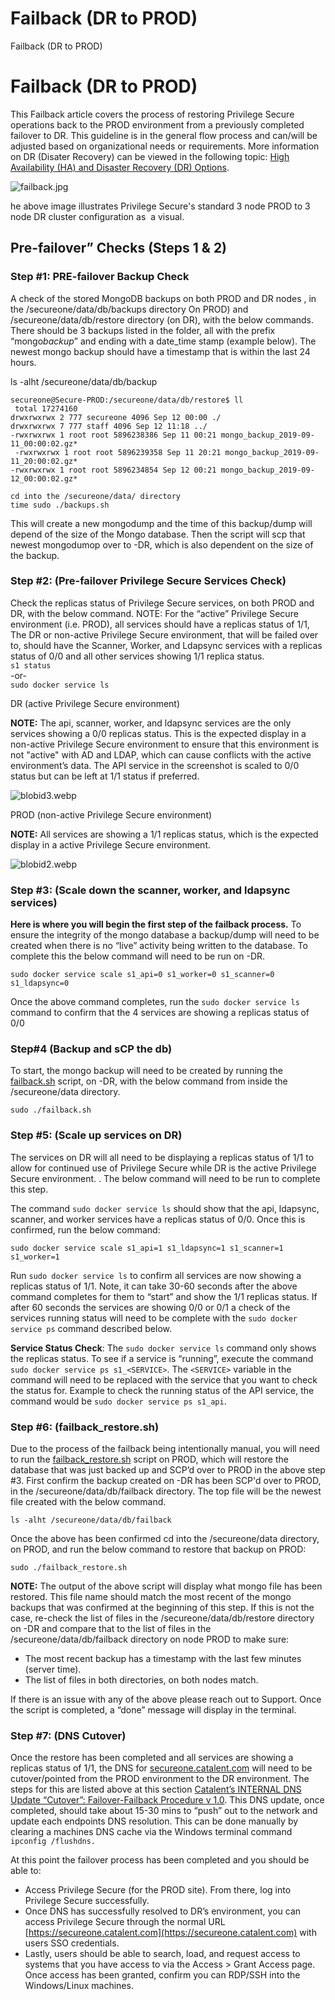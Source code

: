 # Failback (DR to PROD)

Failback (DR to PROD)

# Failback (DR to PROD)

This Failback article covers the process of restoring Privilege Secure operations back to the PROD
environment from a previously completed failover to DR. This guideline is in the general flow
process and can/will be adjusted based on organizational needs or requirements. More information on
DR (Disater Recovery) can be viewed in the following topic:
[High Availability (HA) and Disaster Recovery (DR) Options](/versioned_docs/privilegesecurefordiscovery_2.21/privilegesecure/discovery/requirements/haanddr.md).

![failback.jpg](/img/versioned_docs/privilegesecurefordiscovery_2.21/privilegesecure/discovery/admin/maintenance/1500001380942_failback_782x153.webp)

he above image illustrates Privilege Secure's standard 3 node PROD to 3 node DR cluster
configuration as  a visual.

## Pre-failover” Checks (Steps 1 & 2)

### Step #1: PRE-failover Backup Check

A check of the stored MongoDB backups on both PROD and DR nodes , in the /secureone/data/db/backups
directory On PROD) and /secureone/data/db/restore directory (on DR), with the below commands. There
should be 3 backups listed in the folder, all with the prefix “mongo*backup*” and ending with a
date_time stamp (example below). The newest mongo backup should have a timestamp that is within the
last 24 hours.

ls -alht /secureone/data/db/backup

```
secureone@Secure-PROD:/secureone/data/db/restore$ ll
 total 17274160
drwxrwxrwx 2 777 secureone 4096 Sep 12 00:00 ./
drwxrwxrwx 7 777 staff 4096 Sep 12 11:18 ../
-rwxrwxrwx 1 root root 5896238386 Sep 11 00:21 mongo_backup_2019-09-11_00:00:02.gz*
 -rwxrwxrwx 1 root root 5896239358 Sep 11 20:21 mongo_backup_2019-09-11_20:00:02.gz*
-rwxrwxrwx 1 root root 5896234854 Sep 12 00:21 mongo_backup_2019-09-12_00:00:02.gz*
```

```
cd into the /secureone/data/ directory 
time sudo ./backups.sh

```

This will create a new mongodump and the time of this backup/dump will depend of the size of the
Mongo database. Then the script will scp that newest mongodumop over to -DR, which is also dependent
on the size of the backup.

### Step #2: (Pre-failover Privilege Secure Services Check)

Check the replicas status of Privilege Secure services, on both PROD and DR, with the below command.
NOTE: For the “active” Privilege Secure environment (i.e. PROD), all services should have a replicas
status of 1/1, The DR or non-active Privilege Secure environment, that will be failed over to,
should have the Scanner, Worker, and Ldapsync services with a replicas status of 0/0 and all other
services showing 1/1 replica status.  
`s1 status`  
-or-  
`sudo docker service ls`

DR (active Privilege Secure environment)

**NOTE:** The api, scanner, worker, and ldapsync services are the only services showing a 0/0
replicas status. This is the expected display in a non-active Privilege Secure environment to ensure
that this environment is not "active" with AD and LDAP, which can cause conflicts with the active
environment’s data. The API service in the screenshot is scaled to 0/0 status but can be left at 1/1
status if preferred.

![blobid3.webp](/img/versioned_docs/privilegesecurefordiscovery_2.21/privilegesecure/discovery/admin/maintenance/1500001380942_blobid3.webp)

PROD (non-active Privilege Secure environment)

**NOTE:** All services are showing a 1/1 replicas status, which is the expected display in a active
Privilege Secure environment.

![blobid2.webp](/img/versioned_docs/privilegesecurefordiscovery_2.21/privilegesecure/discovery/admin/maintenance/1500001380942_blobid2.webp)

### Step #3: (Scale down the scanner, worker, and ldapsync services)

**Here is where you will begin the first step of the failback process.** To ensure the integrity of
the mongo database a backup/dump will need to be created when there is no “live” activity being
written to the database. To complete this the below command will need to be run on -DR.

```
sudo docker service scale s1_api=0 s1_worker=0 s1_scanner=0 s1_ldapsync=0
```

Once the above command completes, run the `sudo docker service ls` command to confirm that the 4
services are showing a replicas status of 0/0

### Step#4 (Backup and sCP the db)

To start, the mongo backup will need to be created by running the
[failback.sh](https://remediant.quip.com/RAD4AZfebK9M#failbacksh) script, on -DR, with the below
command from inside the /secureone/data directory.

```
sudo ./failback.sh
```

### Step #5: (Scale up services on DR)

The services on DR will all need to be displaying a replicas status of 1/1 to allow for continued
use of Privilege Secure while DR is the active Privilege Secure environment. . The below command
will need to be run to complete this step.

The command `sudo docker service ls` should show that the api, ldapsync, scanner, and worker
services have a replicas status of 0/0. Once this is confirmed, run the below command:

```
sudo docker service scale s1_api=1 s1_ldapsync=1 s1_scanner=1 s1_worker=1
```

Run `sudo docker service ls` to confirm all services are now showing a replicas status of 1/1. Note,
it can take 30-60 seconds after the above command completes for them to “start” and show the 1/1
replicas status. If after 60 seconds the services are showing 0/0 or 0/1 a check of the services
running status will need to be complete with the `sudo docker service ps` command described below.

**Service Status Check**: The `sudo docker service ls` command only shows the replicas status. To
see if a service is “running”, execute the command `sudo docker service ps s1_<SERVICE>`. The
`<SERVICE>` variable in the command will need to be replaced with the service that you want to check
the status for. Example to check the running status of the API service, the command would be
`sudo docker service ps s1_api`.

### Step #6: (failback_restore.sh)

Due to the process of the failback being intentionally manual, you will need to run the
[failback_restore.sh](https://remediant.quip.com/RAD4AZfebK9M#failback_restoresh) script on PROD,
which will restore the database that was just backed up and SCP’d over to PROD in the above step #3.
First confirm the backup created on -DR has been SCP'd over to PROD, in the
/secureone/data/db/failback directory. The top file will be the newest file created with the below
command.

```
ls -alht /secureone/data/db/failback
```

Once the above has been confirmed cd into the /secureone/data directory, on PROD, and run the below
command to restore that backup on PROD:

```
sudo ./failback_restore.sh
```

**NOTE:** The output of the above script will display what mongo file has been restored. This file
name should match the most recent of the mongo backups that was confirmed at the beginning of this
step. If this is not the case, re-check the list of files in the /secureone/data/db/restore
directory on -DR and compare that to the list of files in the /secureone/data/db/failback directory
on node PROD to make sure:

- The most recent backup has a timestamp with the last few minutes (server time).
- The list of files in both directories, on both nodes match.

If there is an issue with any of the above please reach out to Support. Once the script is
completed, a “done” message will display in the terminal.

### Step #7: (DNS Cutover)

Once the restore has been completed and all services are showing a replicas status of 1/1, the DNS
for [secureone.catalent.com](http://secureone.catalent.com) will need to be cutover/pointed from the
PROD environment to the DR environment. The steps for this are listed above at this section
[Catalent’s INTERNAL DNS Update “Cutover”: Failover-Failback Procedure v 1.0](https://remediant.quip.com/j8eLA7FIMaft#catalents-internal-dns-update-cutover-failover-failback-procedure-v-10).
This DNS update, once completed, should take about 15-30 mins to “push” out to the network and
update each endpoints DNS resolution. This can be done manually by clearing a machines DNS cache via
the Windows terminal command `ipconfig /flushdns.`

At this point the failover process has been completed and you should be able to:

- Access Privilege Secure (for the PROD site). From there, log into Privilege Secure successfully.
- Once DNS has successfully resolved to DR’s environment, you can access Privilege Secure through
  the normal URL [https://secureone.catalent.com](https://secureone.catalent.com) with users SSO
  credentials.
- Lastly, users should be able to search, load, and request access to systems that you have access
  to via the Access > Grant Access page. Once access has been granted, confirm you can RDP/SSH into
  the Windows/Linux machines.
